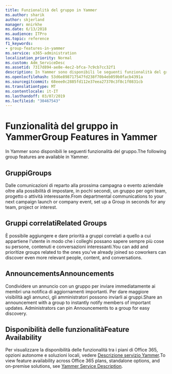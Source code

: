 ```yaml
---
title: Funzionalità del gruppo in Yammer
ms.author: sharik
author: skjerland
manager: mnirkhe
ms.date: 6/13/2018
ms.audience: ITPro
ms.topic: reference
f1_keywords:
- group-features-in-yammer
ms.service: o365-administration
localization_priority: Normal
ms.custom: Adm_ServiceDesc
ms.assetid: 7317d894-ae8e-4ec2-bfca-7c9cb7cc32f1
description: In Yammer sono disponibili le seguenti funzionalità del gruppo.
ms.openlocfilehash: 53d6e898717547fd238f70b4eb059b0facb4391a
ms.sourcegitcommit: 68eee0c2885fd112e37eea27370c3f8c1f0831cb
ms.translationtype: MT
ms.contentlocale: it-IT
ms.lasthandoff: 03/07/2019
ms.locfileid: "30467543"
---
```

# <a name="group-features-in-yammer"></a><span data-ttu-id="02c5e-103">Funzionalità del gruppo in Yammer</span><span class="sxs-lookup"><span data-stu-id="02c5e-103">Group Features in Yammer</span></span>

<span data-ttu-id="02c5e-104">In Yammer sono disponibili le seguenti funzionalità del gruppo.</span><span class="sxs-lookup"><span data-stu-id="02c5e-104">The following group features are available in Yammer.</span></span>
  
## <a name="groups"></a><span data-ttu-id="02c5e-105">Gruppi</span><span class="sxs-lookup"><span data-stu-id="02c5e-105">Groups</span></span>
<span data-ttu-id="02c5e-106"><a name="bkmk_Groups"> </a></span><span class="sxs-lookup"><span data-stu-id="02c5e-106"></span></span>

<span data-ttu-id="02c5e-107">Dalle comunicazioni di reparto alla prossima campagna o evento aziendale oltre alla possibilità di impostare, in pochi secondi, un gruppo per ogni team, progetto o attività interessante.</span><span class="sxs-lookup"><span data-stu-id="02c5e-107">From departmental communications to your next campaign launch or company event, set up a Group in seconds for any team, project or interest.</span></span>
  
## <a name="related-groups"></a><span data-ttu-id="02c5e-108">Gruppi correlati</span><span class="sxs-lookup"><span data-stu-id="02c5e-108">Related Groups</span></span>
<span data-ttu-id="02c5e-109"><a name="bkmk_RelatedGroups"> </a></span><span class="sxs-lookup"><span data-stu-id="02c5e-109"></span></span>

<span data-ttu-id="02c5e-110">È possibile aggiungere e dare priorità a gruppi correlati a quello a cui appartiene l'utente in modo che i colleghi possano sapere sempre più cose su persone, contenuti e conversazioni interessanti.</span><span class="sxs-lookup"><span data-stu-id="02c5e-110">You can add and prioritize groups related to the ones you've already joined so coworkers can discover even more relevant people, content, and conversations.</span></span>
  
## <a name="announcements"></a><span data-ttu-id="02c5e-111">Announcements</span><span class="sxs-lookup"><span data-stu-id="02c5e-111">Announcements</span></span>
<span data-ttu-id="02c5e-112"><a name="bkmk_Announcements"> </a></span><span class="sxs-lookup"><span data-stu-id="02c5e-112"></span></span>

<span data-ttu-id="02c5e-p101">Condividere un annuncio con un gruppo per inviare immediatamente ai membri una notifica di aggiornamenti importanti. Per dare maggiore visibilità agli annunci, gli amministratori possono inviarli ai gruppi.</span><span class="sxs-lookup"><span data-stu-id="02c5e-p101">Share an announcement with a group to instantly notify members of important updates. Administrators can pin Announcements to a group for easy discovery.</span></span>
  
## <a name="feature-availability"></a><span data-ttu-id="02c5e-115">Disponibilità delle funzionalità</span><span class="sxs-lookup"><span data-stu-id="02c5e-115">Feature Availability</span></span>
<span data-ttu-id="02c5e-116"><a name="bkmk_Announcements"> </a></span><span class="sxs-lookup"><span data-stu-id="02c5e-116"></span></span>

<span data-ttu-id="02c5e-117">Per visualizzare la disponibilità delle funzionalità tra i piani di Office 365, opzioni autonome e soluzioni locali, vedere [Descrizione servizio Yammer](yammer-service-description.md).</span><span class="sxs-lookup"><span data-stu-id="02c5e-117">To view feature availability across Office 365 plans, standalone options, and on-premise solutions, see [Yammer Service Description](yammer-service-description.md).</span></span>
  

